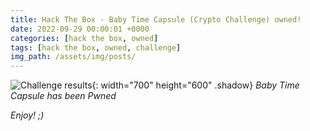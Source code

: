 ```yaml
---
title: Hack The Box - Baby Time Capsule (Crypto Challenge) owned!
date: 2022-09-29 00:00:01 +0000
categories: [hack the box, owned]
tags: [hack the box, owned, challenge]
img_path: /assets/img/posts/
---
```


![Challenge results](owned-baby-time-capsule.png){: width="700" height="600" .shadow}
_Baby Time Capsule has been Pwned_

_Enjoy! ;)_
